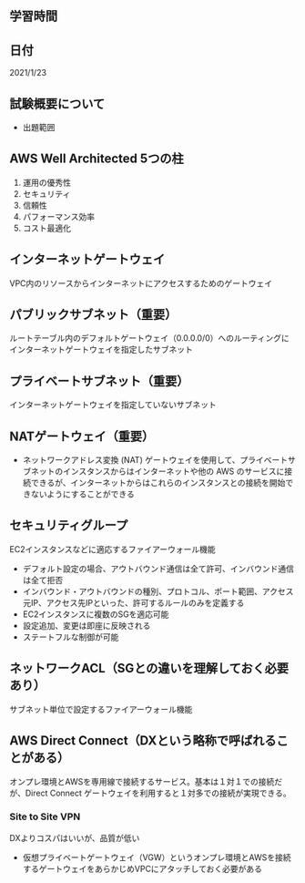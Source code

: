 ## 学習時間


## 日付
2021/1/23

## 試験概要について
* 出題範囲

## AWS Well Architected 5つの柱
1. 運用の優秀性
1. セキュリティ
1. 信頼性
1. パフォーマンス効率
1. コスト最適化

## インターネットゲートウェイ
VPC内のリソースからインターネットにアクセスするためのゲートウェイ

## パブリックサブネット（重要）
ルートテーブル内のデフォルトゲートウェイ（0.0.0.0/0）へのルーティングにインターネットゲートウェイを指定したサブネット

## プライベートサブネット（重要）
インターネットゲートウェイを指定していないサブネット

## NATゲートウェイ（重要）
* ネットワークアドレス変換 (NAT) ゲートウェイを使用して、プライベートサブネットのインスタンスからはインターネットや他の AWS のサービスに接続できるが、インターネットからはこれらのインスタンスとの接続を開始できないようにすることができる

## セキュリティグループ
EC2インスタンスなどに適応するファイアーウォール機能
* デフォルト設定の場合、アウトバウンド通信は全て許可、インバウンド通信は全て拒否
* インバウンド・アウトバウンドの種別、プロトコル、ポート範囲、アクセス元IP、アクセス先IPといった、許可するルールのみを定義する
* EC2インスタンスに複数のSGを適応可能
* 設定追加、変更は即座に反映される
* ステートフルな制御が可能

## ネットワークACL（SGとの違いを理解しておく必要あり）
サブネット単位で設定するファイアーウォール機能

## AWS Direct Connect（DXという略称で呼ばれることがある）
オンプレ環境とAWSを専用線で接続するサービス。基本は１対１での接続だが、Direct Connect ゲートウェイを利用すると１対多での接続が実現できる。

### Site to Site VPN
DXよりコスパはいいが、品質が低い
* 仮想プライベートゲートウェイ（VGW）というオンプレ環境とAWSを接続するゲートウェイをあらかじめVPCにアタッチしておく必要がある



